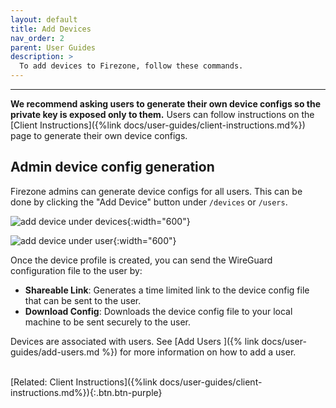 ```yaml
---
layout: default
title: Add Devices
nav_order: 2
parent: User Guides
description: >
  To add devices to Firezone, follow these commands.
---
```

---

**We recommend asking users to generate their own device configs so the private
key is exposed only to them.** Users can follow instructions on the
[Client Instructions]({%link docs/user-guides/client-instructions.md%})
page to generate their own device configs.

## Admin device config generation

Firezone admins can generate device configs for all users. This can be done by
clicking the "Add Device" button under `/devices` or `/users`.

![add device under devices](https://user-images.githubusercontent.com/52545545/153468000-06b2ea64-30b3-4f62-a2f4-043e5f231cb4.png){:width="600"}

![add device under user](https://user-images.githubusercontent.com/52545545/153467794-a9912bf0-2a13-4d05-9df9-2bd6e32b594c.png){:width="600"}

Once the device profile is created, you can send the WireGuard configuration
file to the user by:

* **Shareable Link**: Generates a time limited link to the device config file
that can be sent to the user.
* **Download Config**: Downloads the device config file to your local machine
to be sent securely to the user.

Devices are associated with users. See [Add Users
]({% link docs/user-guides/add-users.md %}) for more information on how to add
a user.

\
[Related: Client Instructions]({%link docs/user-guides/client-instructions.md%}){:.btn.btn-purple}
